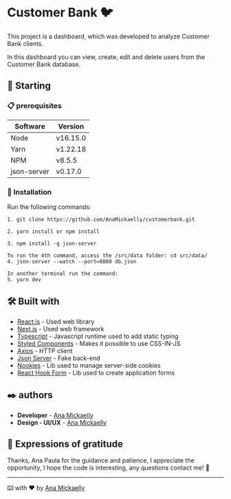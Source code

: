 # Customer Bank 🐦

This project is a dashboard, which was developed to analyze Customer Bank clients.

In this dashboard you can view, create, edit and delete users from the Customer Bank database.

## 🚀 Starting

### 📋 prerequisites

| Software    | Version  |
| ----------- | -------- |
| Node        | v16.15.0 |
| Yarn        | v1.22.18 |
| NPM         | v8.5.5   |
| json-server | v0.17.0  |

### 🔧 Installation

Run the following commands:

```
1. git clone https://github.com/AnaMickaelly/customerbank.git

2. yarn install or npm install

3. npm install -g json-server

To run the 4th command, access the /src/data folder: cd src/data/
4. json-server --watch --port=8080 db.json

In another terminal run the command:
5. yarn dev
```

## 🛠️ Built with

- [React.js](https://pt-br.reactjs.org/) - Used web library
- [Next.js](https://nextjs.org/) - Used web framework
- [Typescript](https://www.typescriptlang.org/) - Javascript runtime used to add static typing
- [Styled Components](https://styled-components.com/) - Makes it possible to use CSS-IN-JS
- [Axios](https://axios-http.com/ptbr/docs/intro) - HTTP client
- [Json Server](https://www.npmjs.com/package/json-server) - Fake back-end
- [Nookies](https://www.npmjs.com/package/nookies) - Lib used to manage server-side cookies
- [React Hook Form](https://react-hook-form.com/) - Lib used to create application forms

## ✒️ authors

- **Developer** - [Ana Mickaelly](https://www.linkedin.com/in/anamickaellydev/)
- **Design - UI/UX** - [Ana Mickaelly](https://www.linkedin.com/in/anamickaellydev/)

## 🎁 Expressions of gratitude

Thanks, Ana Paula for the guidance and patience, I appreciate the opportunity, I hope the code is interesting, any questions contact me! 🥰

---

⌨️ with ❤️ by [Ana Mickaelly](https://www.linkedin.com/in/anamickaellydev/)
